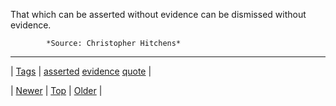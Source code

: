 <!--
title: That which can be asserted without evidence can be dismissed without evidence.
date: 2020-06-28T15:27:00.104Z
tags: asserted, evidence, quote
-->




That which can be asserted without evidence can be dismissed without evidence.

            *Source: Christopher Hitchens*

<!--BOTTOM-POST-NAVIGATION-->
---

| [Tags](tags.md) | [asserted](tag-asserted.md) [evidence](tag-evidence.md) [quote](tag-quote.md) |

| [Newer](135455708640.md) | [Top](index.md) | [Older](135771927139.md) |